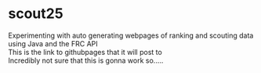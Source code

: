 # scout25
Experimenting with auto generating webpages of ranking and scouting data using Java and the FRC API\
This is the link to githubpages that it will post to\
Incredibly not sure that this is gonna work so.....
